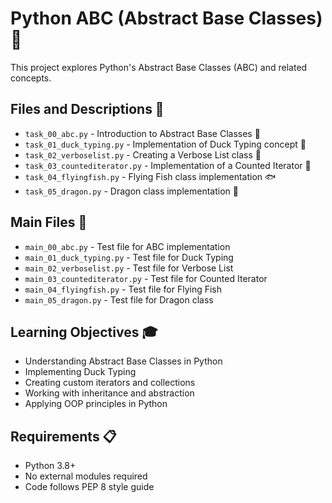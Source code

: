 # Python ABC (Abstract Base Classes) 🎯

This project explores Python's Abstract Base Classes (ABC) and related concepts.

## Files and Descriptions 📄

* `task_00_abc.py` - Introduction to Abstract Base Classes 🔰
* `task_01_duck_typing.py` - Implementation of Duck Typing concept 🦆
* `task_02_verboselist.py` - Creating a Verbose List class 📝
* `task_03_countediterator.py` - Implementation of a Counted Iterator 🔄
* `task_04_flyingfish.py` - Flying Fish class implementation 🐟
* `task_05_dragon.py` - Dragon class implementation 🐲

## Main Files 🧪

* `main_00_abc.py` - Test file for ABC implementation
* `main_01_duck_typing.py` - Test file for Duck Typing
* `main_02_verboselist.py` - Test file for Verbose List
* `main_03_countediterator.py` - Test file for Counted Iterator
* `main_04_flyingfish.py` - Test file for Flying Fish
* `main_05_dragon.py` - Test file for Dragon class

## Learning Objectives 🎓

* Understanding Abstract Base Classes in Python
* Implementing Duck Typing
* Creating custom iterators and collections
* Working with inheritance and abstraction
* Applying OOP principles in Python

## Requirements 📋

* Python 3.8+
* No external modules required
* Code follows PEP 8 style guide
